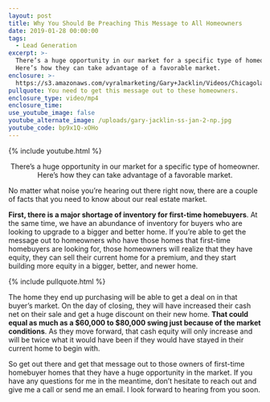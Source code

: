 ```yaml
---
layout: post
title: Why You Should Be Preaching This Message to All Homeowners
date: 2019-01-28 00:00:00
tags:
  - Lead Generation
excerpt: >-
  There’s a huge opportunity in our market for a specific type of homeowner.
  Here’s how they can take advantage of a favorable market.
enclosure: >-
  https://s3.amazonaws.com/vyralmarketing/Gary+Jacklin/Videos/Chicagoland+Real+Estate+-+Why+You+Should+Be+Preaching+This+Message+to+All+Homeowners.mp4
pullquote: You need to get this message out to these homeowners.
enclosure_type: video/mp4
enclosure_time:
use_youtube_image: false
youtube_alternate_image: /uploads/gary-jacklin-ss-jan-2-np.jpg
youtube_code: bp9x1Q-xOHo
---
```


{% include youtube.html %}

<center>There’s a huge opportunity in our market for a specific type of homeowner. Here’s how they can take advantage of a favorable market.</center>

No matter what noise you’re hearing out there right now, there are a couple of facts that you need to know about our real estate market.

**First, there is a major shortage of inventory for first-time homebuyers**. At the same time, we have an abundance of inventory for buyers who are looking to upgrade to a bigger and better home. If you’re able to get the message out to homeowners who have those homes that first-time homebuyers are looking for, those homeowners will realize that they have equity, they can sell their current home for a premium, and they start building more equity in a bigger, better, and newer home.

{% include pullquote.html %}

The home they end up purchasing will be able to get a deal on in that buyer’s market. On the day of closing, they will have increased their cash net on their sale and get a huge discount on their new home. **That could equal as much as a $60,000 to $80,000 swing just because of the market conditions**. As they move forward, that cash equity will only increase and will be twice what it would have been if they would have stayed in their current home to begin with.

So get out there and get that message out to those owners of first-time homebuyer homes that they have a huge opportunity in the market. If you have any questions for me in the meantime, don’t hesitate to reach out and give me a call or send me an email. I look forward to hearing from you soon.
